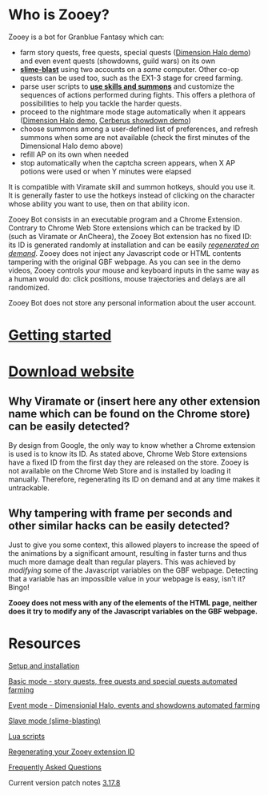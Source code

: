 # Who is Zooey?

Zooey is a bot for Granblue Fantasy which can:
- farm story quests, free quests, special quests ([Dimension Halo demo](https://youtu.be/S_esoRe9xtM)) and even event quests (showdowns, guild wars) on its own
- **[slime-blast](https://www.youtube.com/watch?v=GKHdazIbK_8)** using two accounts on a _same_ computer. Other co-op quests can be used too, such as the EX1-3 stage for creed farming.
- parse user scripts to **[use skills and summons](https://www.youtube.com/watch?v=SwWNsTNXWSc)** and customize the sequences of actions performed during fights. This offers a plethora of possibilities to help you tackle the harder quests.
- proceed to the nightmare mode stage automatically when it appears ([Dimension Halo demo](https://youtu.be/S_esoRe9xtM), [Cerberus showdown demo](https://www.youtube.com/watch?v=-xvDRwB4QEk))
- choose summons among a user-defined list of preferences, and refresh summons when some are not available (check the first minutes of the Dimensional Halo demo above)
- refill AP on its own when needed
- stop automatically when the captcha screen appears, when X AP potions were used or when Y minutes were elapsed

It is compatible with Viramate skill and summon hotkeys, should you use it. It is generally faster to use the hotkeys instead of clicking on the character whose ability you want to use, then on that ability icon.

Zooey Bot consists in an executable program and a Chrome Extension. Contrary to Chrome Web Store extensions which can be tracked by ID (such as Viramate or AnCheera), the Zooey Bot extension has no fixed ID: its ID is generated randomly at installation and can be easily *[regenerated on demand](https://github.com/Masuzu/ZooeyBot/wiki/Regenerating-your-Zooey-extension-ID)*. Zooey does not inject any Javascript code or HTML contents tampering with the original GBF webpage. As you can see in the demo videos, Zooey controls your mouse and keyboard inputs in the same way as a human would do: click positions, mouse trajectories and delays are all randomized.

Zooey Bot does not store any personal information about the user account.

# [Getting started](https://github.com/Masuzu/ZooeyBot/wiki/Setup-and-installation)

# [Download website](https://gbtools.azurewebsites.net/ZooeyBot/en/Home)

## Why Viramate or (insert here any other extension name which can be found on the Chrome store) can be easily detected?

By design from Google, the only way to know whether a Chrome extension is used is to know its ID. As stated above, Chrome Web Store extensions have a fixed ID from the first day they are released on the store. Zooey is not available on the Chrome Web Store and is installed by loading it manually. Therefore, regenerating its ID on demand and at any time makes it untrackable.

## Why tampering with frame per seconds and other similar hacks can be easily detected?

Just to give you some context, this allowed players to increase the speed of the animations by a significant amount, resulting in faster turns and thus much more damage dealt than regular players. This was achieved by *modifying* some of the Javascript variables on the GBF webpage. Detecting that a variable has an impossible value in your webpage is easy, isn't it? Bingo!

**Zooey does not mess with any of the elements of the HTML page, neither does it try to modify any of the Javascript variables on the GBF webpage.**

# Resources

[Setup and installation](https://github.com/Masuzu/ZooeyBot/wiki/Setup-and-installation)

[Basic mode - story quests, free quests and special quests automated farming](https://github.com/Masuzu/ZooeyBot/wiki/Basic-mode---story-quests,-free-quests-and-special-quests-automated-farming)

[Event mode - Dimensionial Halo, events and showdowns automated farming](https://github.com/Masuzu/ZooeyBot/wiki/Event-mode)

[Slave mode (slime-blasting)](https://github.com/Masuzu/ZooeyBot/wiki/Slave-mode-(slime-basting))

[Lua scripts](https://github.com/Masuzu/ZooeyBot/wiki/Lua-scripts)

[Regenerating your Zooey extension ID](https://github.com/Masuzu/ZooeyBot/wiki/Regenerating-your-Zooey-extension-ID)

[Frequently Asked Questions](https://github.com/Masuzu/ZooeyBot/wiki/FAQ)

Current version patch notes [3.17.8](https://gbtools.azurewebsites.net/ZooeyBot/en/Home/PatchNotes#3-17-8)
